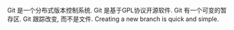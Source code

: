 Git 是一个分布式版本控制系统.
Git 是基于GPL协议开源软件.
Git 有一个可变的暂存区.
Git 跟踪改变, 而不是文件.
Creating a new branch is quick and simple.

